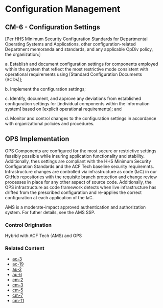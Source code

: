 # Configuration Management
## CM-6 - Configuration Settings

[Per HHS Minimum Security Configuration Standards for Departmental Operating Systems and Applications, other configuration-related Department memoranda and standards, and any applicable OpDiv policy, the organization:]

a. Establish and document configuration settings for components employed within the system that reflect the most restrictive mode consistent with operational requirements using [Standard Configuration Documents (SCDs)];

b. Implement the configuration settings;

c. Identify, document, and approve any deviations from established configuration settings for [individual components within the information system] based on [explicit operational requirements]; and

d. Monitor and control changes to the configuration settings in accordance with organizational policies and procedures.

## OPS Implementation

OPS Components are configured for the most secure or restrictive settings feasibly possible while insuring application functionality and stability. Additionally, thes settings are compliant with the HHS Minimum Security Configuration Standards and the ACF Tech baseline security requiremnts. Infrastructure changes are controlled via infrastructure as code (IaC) in our GitHub repositories with the requisite branch protection and change review processes in place for any other aspect of source code. Additionally, the OPS infrastructure as code framework detects when live infrastructure has drifted from the prescribed configuration and re-applies the correct configuration at each application of the IaC.

AMS is a moderate-impact approved authentication and authorization system. For futher details, see the AMS SSP.

### Control Origination

Hybrid with ACF Tech (AMS) and OPS

### Related Content

* [ac-3](../ac-03/index.md)
* [ac-19](../ac-19/index.md)
* [au-2](../au-02/index.md)
* [au-6](../au-06/index.md)
* [cm-2](../cm-02/index.md)
* [cm-3](../cm-03/index.md)
* [cm-5](../cm-05/index.md)
* [cm-7](../cm-07/index.md)
* [cm-11](../cm-11/index.md)
